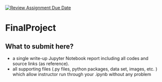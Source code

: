 [![Review Assignment Due Date](https://classroom.github.com/assets/deadline-readme-button-24ddc0f5d75046c5622901739e7c5dd533143b0c8e959d652212380cedb1ea36.svg)](https://classroom.github.com/a/QBSIRtAI)
# FinalProject
## What to submit here?
* a single write-up Jupyter Notebook report including all codes and source links (as reference).
* all supporting files (.py files, python packages, data set, images, etc. ) which allow instructor run through your .ipynb without any problem
